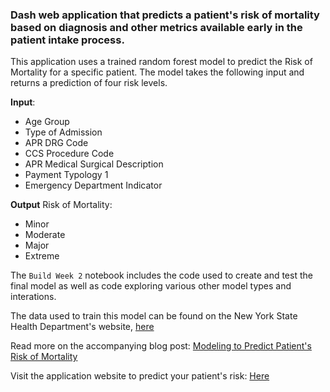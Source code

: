 ### Dash web application that predicts a patient's risk of mortality based on diagnosis and other metrics available early in the patient intake process.

This application uses a trained random forest model to predict the Risk of Mortality for a specific patient. The model takes the following input and returns a prediction of four risk levels.

**Input**:
- Age Group
- Type of Admission
- APR DRG Code
- CCS Procedure Code
- APR Medical Surgical Description
- Payment Typology 1
- Emergency Department Indicator

**Output**
Risk of Mortality:
- Minor
- Moderate
- Major
- Extreme

The `Build Week 2` notebook includes the code used to create and test the final model as well as code exploring various other model types and interations.

The data used to train this model can be found on the New York State Health Department's website, [here](https://health.data.ny.gov/dataset/Hospital-Inpatient-Discharges-SPARCS-De-Identified/22g3-z7e7)

Read more on the accompanying blog post: [Modeling to Predict Patient's Risk of Mortality](http://steventchase.com/2020-05-01-risk-of-mortality/)

Visit the application website to predict your patient's risk: [Here](https://risk-of-mortality.herokuapp.com/)
